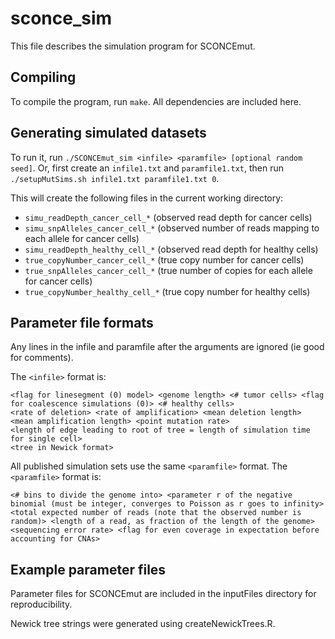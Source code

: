 # sconce_sim
This file describes the simulation program for SCONCEmut.

## Compiling
To compile the program, run `make`. All dependencies are included here.

## Generating simulated datasets
To run it, run `./SCONCEmut_sim <infile> <paramfile> [optional random seed]`. Or, first create an `infile1.txt` and `paramfile1.txt`, then run `./setupMutSims.sh infile1.txt paramfile1.txt 0`.

This will create the following files in the current working directory:
- `simu_readDepth_cancer_cell_*` (observed read depth for cancer cells)
- `simu_snpAlleles_cancer_cell_*` (observed number of reads mapping to each allele for cancer cells)
- `simu_readDepth_healthy_cell_*` (observed read depth for healthy cells)
- `true_copyNumber_cancer_cell_*` (true copy number for cancer cells)
- `true_snpAlleles_cancer_cell_*` (true number of copies for each allele for cancer cells)
- `true_copyNumber_healthy_cell_*` (true copy number for healthy cells)


## Parameter file formats
Any lines in the infile and paramfile after the arguments are ignored (ie good for comments).


The `<infile>` format is:
```
<flag for linesegment (0) model> <genome length> <# tumor cells> <flag for coalescence simulations (0)> <# healthy cells>
<rate of deletion> <rate of amplification> <mean deletion length> <mean amplification length> <point mutation rate>
<length of edge leading to root of tree = length of simulation time for single cell>
<tree in Newick format>
```

All published simulation sets use the same `<paramfile>` format. The `<paramfile>` format is:
```
<# bins to divide the genome into> <parameter r of the negative binomial (must be integer, converges to Poisson as r goes to infinity> <total expected number of reads (note that the observed number is random)> <length of a read, as fraction of the length of the genome> <sequencing error rate> <flag for even coverage in expectation before accounting for CNAs>
```

## Example parameter files
Parameter files for SCONCEmut are included in the inputFiles directory for reproducibility.

Newick tree strings were generated using createNewickTrees.R.

